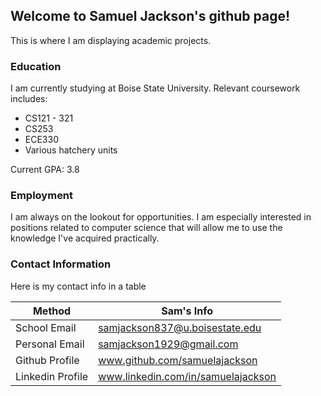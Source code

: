 

## Welcome to Samuel Jackson's github page!
This is where I am displaying academic projects.

### Education

I am currently studying at Boise State University. Relevant coursework includes:

- CS121 - 321
- CS253
- ECE330
- Various hatchery units

Current GPA: 3.8

### Employment

I am always on the lookout for opportunities. I am especially interested in positions
related to computer science that will allow me to use the knowledge I've acquired
practically.

### Contact Information

Here is my contact info in a table

Method | Sam's Info
------------ | -------------
School Email | samjackson837@u.boisestate.edu
Personal Email | samjackson1929@gmail.com
Github Profile | www.github.com/samuelajackson
Linkedin Profile | www.linkedin.com/in/samuelajackson

